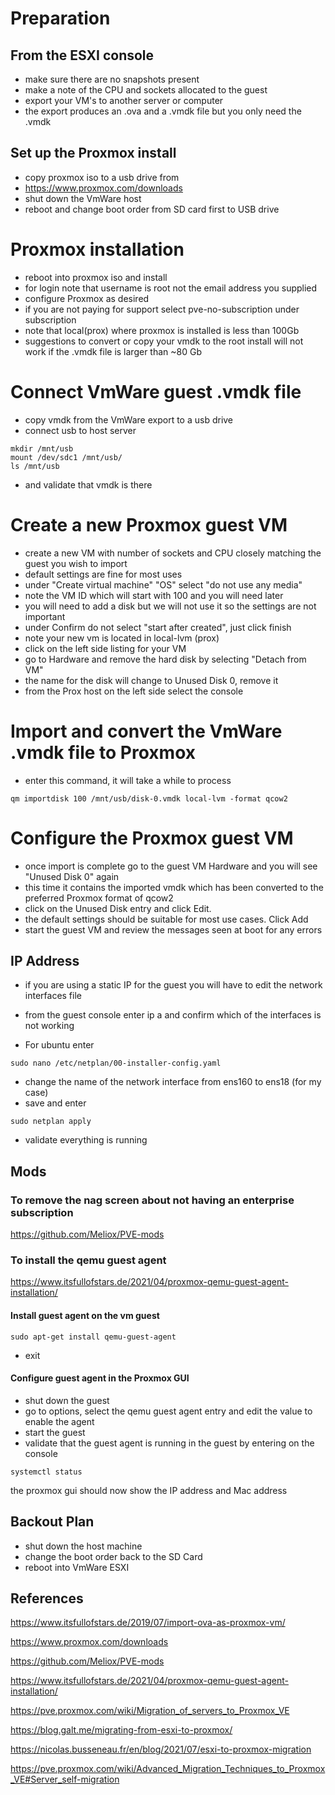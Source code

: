 # Preparation

## From the ESXI console
- make sure there are no snapshots present
- make a note of the CPU and sockets allocated to the guest
- export your VM's to another server or computer
- the export produces an .ova and a .vmdk file but you only need the .vmdk

## Set up the Proxmox install
- copy proxmox iso to a usb drive from  
- https://www.proxmox.com/downloads
- shut down the VmWare host
- reboot and change boot order from SD card first to USB drive

# Proxmox installation
- reboot into proxmox iso and install
- for login note that username is root not the email address you supplied
- configure Proxmox as desired
- if you are not paying for support select pve-no-subscription under subscription
- note that local(prox) where proxmox is installed is less than 100Gb
- suggestions to convert or copy your vmdk to the root install will not work if the .vmdk file is larger than ~80 Gb

# Connect VmWare guest .vmdk file
- copy vmdk from the VmWare export to a usb drive
- connect usb to host server
```
mkdir /mnt/usb
mount /dev/sdc1 /mnt/usb/
ls /mnt/usb
```
- and validate that vmdk is there

# Create a new Proxmox guest VM
- create a new VM with number of sockets and CPU closely matching the guest you wish to import
- default settings are fine for most uses
- under "Create virtual machine" "OS" select "do not use any media"
- note the VM ID which will start with 100 and you will need later
- you will need to add a disk but we will not use it so the settings are not important
- under Confirm do not select "start after created", just click finish
- note your new vm is located in local-lvm (prox)
- click on the left side listing for your VM
- go to Hardware and remove the hard disk by selecting "Detach from VM"
- the name for the disk will change to Unused Disk 0, remove it
- from the Prox host on the left side select the console

# Import and convert the VmWare .vmdk file to Proxmox
- enter this command, it will take a while to process
```
qm importdisk 100 /mnt/usb/disk-0.vmdk local-lvm -format qcow2
```

# Configure the Proxmox guest VM
- once import is complete go to the guest VM Hardware and you will see "Unused Disk 0" again 
- this time it contains the imported vmdk which has been converted to the preferred Proxmox format of qcow2
- click on the Unused Disk entry and click Edit.
- the default settings should be suitable for most use cases.  Click Add
- start the guest VM and review the messages seen at boot for any errors

## IP Address
- if you are using a static IP for the guest you will have to edit the network interfaces file
- from the guest console enter ip a and confirm which of the interfaces is not working

- For ubuntu enter
```
sudo nano /etc/netplan/00-installer-config.yaml
```
- change the name of the network interface from ens160 to ens18  (for my case)
- save and enter
```
sudo netplan apply
```
- validate everything is running

## Mods

### To remove the nag screen about not having an enterprise subscription
https://github.com/Meliox/PVE-mods

### To install the qemu guest agent
https://www.itsfullofstars.de/2021/04/proxmox-qemu-guest-agent-installation/
#### Install guest agent on the vm guest
```
sudo apt-get install qemu-guest-agent
```
- exit

#### Configure guest agent in the Proxmox GUI
- shut down the guest
- go to options, select the qemu guest agent entry and edit the value to enable the agent
- start the guest
- validate that the guest agent is running in the guest by entering on the console
```
systemctl status
```
the proxmox gui should now show the IP address and Mac address


## Backout Plan
- shut down the host machine
- change the boot order back to the SD Card
- reboot into VmWare ESXI
  
## References

https://www.itsfullofstars.de/2019/07/import-ova-as-proxmox-vm/
 
https://www.proxmox.com/downloads

https://github.com/Meliox/PVE-mods

https://www.itsfullofstars.de/2021/04/proxmox-qemu-guest-agent-installation/

https://pve.proxmox.com/wiki/Migration_of_servers_to_Proxmox_VE

https://blog.galt.me/migrating-from-esxi-to-proxmox/

https://nicolas.busseneau.fr/en/blog/2021/07/esxi-to-proxmox-migration

https://pve.proxmox.com/wiki/Advanced_Migration_Techniques_to_Proxmox_VE#Server_self-migration
